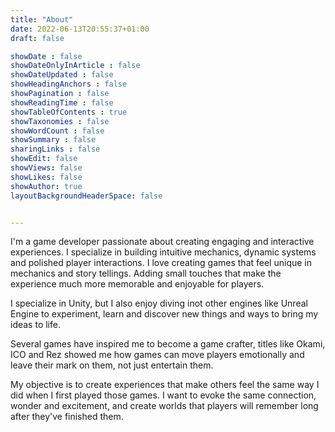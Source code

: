 ```yaml
---
title: "About"
date: 2022-06-13T20:55:37+01:00
draft: false

showDate : false
showDateOnlyInArticle : false
showDateUpdated : false
showHeadingAnchors : false
showPagination : false
showReadingTime : false
showTableOfContents : true
showTaxonomies : false 
showWordCount : false
showSummary : false
sharingLinks : false
showEdit: false
showViews: false
showLikes: false
showAuthor: true
layoutBackgroundHeaderSpace: false


---
```


I'm a game developer passionate about creating engaging and interactive experiences. I specialize in building intuitive mechanics, dynamic systems and polished player interactions. I love creating games that feel unique in mechanics and story tellings. Adding small touches that make the experience much more memorable and enjoyable for players.

I specialize in Unity, but I also enjoy diving inot other engines like Unreal Engine to experiment, learn and discover new things and ways to bring my ideas to life.

Several games have inspired me to become a game crafter, titles like Okami, ICO and Rez showed me how games can move players emotionally and leave their mark on them, not just entertain them.

My objective is to create experiences that make others feel the same way I did when I first played those games. I want to evoke the same connection, wonder and excitement, and create worlds that players will remember long after they've finished them.
